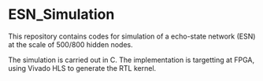 # ESN_Simulation

This repository contains codes for simulation of a echo-state network (ESN) at the scale of 500/800 hidden nodes.

The simulation is carried out in C.
The implementation is targetting at FPGA, using Vivado HLS to generate the RTL kernel.

